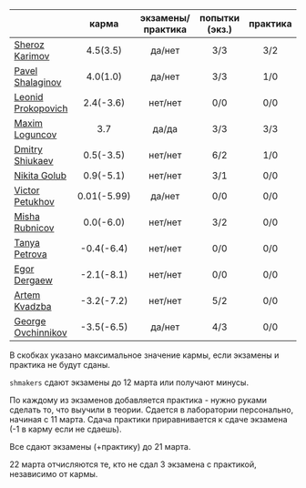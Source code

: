 |                                                            | карма | экзамены/практика |  попытки (экз.) | практика |
|------------------------------------------------------------|:------:|:---------:|:-------------:|:--------:|
| [Sheroz Karimov](https://github.com/SherozKarimov)         |  4.5(3.5)   |   да/нет      |    3/3       |     3/2  |
| [Pavel Shalaginov](https://github.com/PavelShalaginov)     |  4.0(1.0)   |   да/нет     |    3/3       |     1/0  |
| [Leonid Prokopovich](https://github.com/leonidprokopovich) |  2.4(-3.6)   |   нет/нет     |   0/0  |     0/0  |
| [Maxim Loguncov](https://github.com/MaximLoguncov)         |  3.7       |   да/да      |    3/3       |     3/3 |
| [Dmitry Shiukaev](https://github.com/DmitryShiukaev)       |  0.5(-3.5)   |   нет/нет     |   6/2  |     1/0  |
| [Nikita Golub](https://github.com/NikitaGolub)             |  0.9(-5.1)   |   нет/нет     |   3/1  |     0/0  |
| [Victor Petukhov](https://github.com/VictorPetukhov)       |  0.01(-5.99) |  да/нет      |  0/0  |    0/0    |
| [Misha Rubnicov](https://github.com/MishaRubnicov)         |  0.0(-6.0)   |   нет/нет     |   3/2  |     0/0  |
| [Tanya Petrova](https://github.com/TanyaPetrova)           |  -0.4(-6.4)   |   нет/нет     |   0/0  |     0/0  |
| [Egor Dergaew](https://github.com/EgorDergaew)             |  -2.1(-8.1)  |   нет/нет     |   0/0  |     0/0  |
| [Artem Kvadzba](https://github.com/ArtemKvadzba)           |  -3.2(-7.2)  |   нет/нет     |   5/2  |     0/0  |
| [George Ovchinnikov](https://github.com/GeorgeOvchinnikov) |  -3.5(-6.5)  |   да/нет     |   4/3  |     0/0  |


В скобках указано максимальное значение кармы, если экзамены и практика не будут сданы.


`shmakers` сдают экзамены до 12 марта или получают минусы.

По каждому из экзаменов добавляется практика - нужно руками сделать то, что выучили в теории. Сдается в лаборатории персонально, начиная с 11 марта. Сдача практики приравнивается к сдаче экзамена (-1 в карму если не сдаешь).


Все сдают экзамены (+практику) до 21 марта.


22 марта отчисляются те, кто не сдал 3 экзамена с практикой, независимо от кармы.
